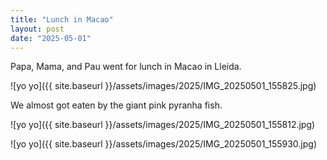 ```yaml
---
title: "Lunch in Macao"
layout: post
date: "2025-05-01"
---
```


Papa, Mama, and Pau went for lunch in Macao in Lleida.

![yo yo]({{ site.baseurl }}/assets/images/2025/IMG_20250501_155825.jpg)

We almost got eaten by the giant pink pyranha fish.

![yo yo]({{ site.baseurl }}/assets/images/2025/IMG_20250501_155812.jpg)

![yo yo]({{ site.baseurl }}/assets/images/2025/IMG_20250501_155930.jpg)
